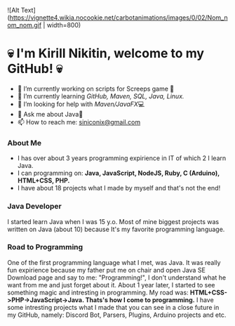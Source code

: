 ![Alt Text](https://vignette4.wikia.nocookie.net/carbotanimations/images/0/02/Nom_nom_nom.gif | width=800)
# 💀 I'm Kirill Nikitin, welcome to my GitHub! 💀

* 🔭 I’m currently working on scripts for Screeps game 🤖
* 🌱 I’m currently learning *GitHub, Maven, SQL, Java, Linux.*
* 🤔 I’m looking for help with *Maven/JavaFX*💻
* 💬 Ask me about Java🐸
* 📫 How to reach me: siniconix@gmail.com


### About Me
- I has over about 3 years programming expirience in IT of which 2 I learn Java.
- I can programming on: **Java, JavaScript, NodeJS, Ruby, C (Arduino), HTML+CSS, PHP.**
- I have about 18 projects what I made by myself and that's not the end!

### Java Developer
I started learn Java when I was 15 y.o. Most of mine biggest projects was written on Java (about 10) because It's my favorite programming language.

### Road to Programming
One of the first programming language what I met, was Java. It was really fun expirience because my father put me on chair and open Java SE Download page and say to me: "Programming!", I don't understand what he want from me and just forget about it.
About 1 year later, I started to see something magic and intresting in programming. 
My road was: **HTML+CSS->PHP->JavaScript->Java. Thats's how I come to programming.**
I have some intresting projects what I made that you can see in a close future in my GitHub, namely: Discord Bot, Parsers, Plugins, Arduino projects and etc. 
